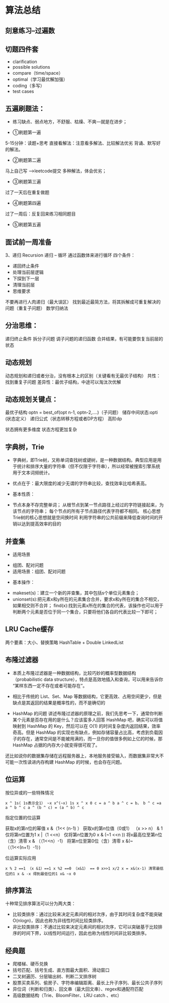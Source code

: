 
# 算法总结

## 刻意练习–过遍数

## 切题四件套

- clarification
- possible solutions
- compare（time/space）
- optimal（学习最优解加强）
- coding（多写）
- test cases

## 五遍刷题法：
- 练习缺点、弱点地方，不舒服、枯燥、不爽—就是在进步；

- ①刷题第一遍

5-15分钟：读题+思考
直接看解法：注意看多解法、比较解法优劣
背诵、默写好的解法。
- ②刷题第二遍

马上自己写 -->leetcode提交
多种解法，体会优劣；
- ③刷题第三遍

过了一天后在重复做题
- ④刷题第四遍

过了一周后：反复回来练习相同题目
- ⑤刷题第五遍

## 面试前一周准备
3、递归 Recursion
递归 – 循环
通过函数体来进行循环
四个条件：

* 递回终止条件
* 处理当前层逻辑
* 下探到下一层
* 清理当前层
* 思维要求

不要再进行人肉递归（最大误区）
找到最近最简方法，将其拆解成可重复解决的问题（重复子问题）
数学归纳法

## 分治思维：

递归终止条件
拆分子问题
调子问题的递归函数
合并结果，有可能要恢复当前层的状态

## 动态规划
动态规划和递归或者分治，没有根本上的区别（关键看有无最优子结构）
共性：找到重复子问题
差异性：最优子结构，中途可以淘汰次优解

## 动态规划关键点：

最优子结构 optn = best_of(opt n-1, optn-2,....)（子问题）
储存中间状态:opti (状态定义）
递归公式（状态转移方程或者DP方程）
高阶dp

状态拥有更多维度
状态方程更加复杂


## 字典树，Trie
- 字典树，即Trie树，又称单词查找树或键树，是一种数据结构。典型应用是用于统计和排序大量的字符串（但不仅限于字符串），所以经常被搜索引擎系统用于文本词频统计。

- 优点在于：最大限度的减少无谓的字符串比较，查找效率比哈希表高。

- 基本性质：

- 节点本身不存完整单词；
从根节点到某一节点路径上经过的字符链接起来，为该节点的字符串；
每个节点的所有子节点路径代表字符都不相同。
核心思想
Trie树的核心思想就是空间换时间
利用字符串的公共前缀来降低查询时间的开销以达到提高效率的目的

## 并查集

* 适用场景

- 组团、配对问题
- 适用场景：组团、配对问题

* 基本操作：

- makeset(s)：建立一个新的并查集，其中包括s个单位元素集合；
- unionset(s):把元素x和y所在的元素集合合并，要求x和y所在的集合不相交，如果相交则不合并；
find(x):找到元素x所在的集合的代表，该操作也可以用于判断两个元素是否位于同一个集合，只要将他们各自的代表比较一下即可；

## LRU Cache缓存

两个要素：大小、替换策略
HashTable + Double LinkedList

## 布隆过滤器

- 本质上布隆过滤器是一种数据结构，比较巧妙的概率型数据结构（probabilistic data structure），特点是高效地插入和查询，可以用来告诉你 “某样东西一定不存在或者可能存在”。

- 相比于传统的 List、Set、Map 等数据结构，它更高效、占用空间更少，但是缺点是其返回的结果是概率性的，而不是确切的

- HashMap 的问题
讲述布隆过滤器的原理之前，我们先思考一下，通常你判断某个元素是否存在用的是什么？应该蛮多人回答 HashMap 吧，确实可以将值映射到 HashMap 的 Key，然后可以在 O(1) 的时间复杂度内返回结果，效率奇高。但是 HashMap 的实现也有缺点，例如存储容量占比高，考虑到负载因子的存在，通常空间是不能被用满的，而一旦你的值很多例如上亿的时候，那 HashMap 占据的内存大小就变得很可观了。

还比如说你的数据集存储在远程服务器上，本地服务接受输入，而数据集非常大不可能一次性读进内存构建 HashMap 的时候，也会存在问题。

## 位运算

按位异或的一些特殊情况

`x ^ 1s( 1s表示全1） ~x x^(~x) 1s x ^ x 0 c = a ^ b a ^ c = b， b ^ c =a a ^ b ^ c a ^ (b ^ c) = (a ^ b) ^ c`

指定位置的位运算

获取x的第n位的幂值 x &（1<< (n-1) ） 获取x的第n位值（0或1） （x >> n） & 1 仅将第n位置为1 x |（1 <<n） 仅将第n位置为0 x & (~1 <<n )) 将x最高位至第n位（含）清零 x & （（1<<n）-1） 将第n位至第0位（含）清零 x &(~（（1<<(n+1）-1）)

位运算实际应用

`x % 2 ==1 （x &1）==1 x %2 ==0 （x&1） == 0 x>>1 x/2 x = x&(x-1) 清零最低位的1 x & -x 得到最低位的1 x& ~x 0`

## 排序算法

十种常见排序算法可以分为两大类：

- 比较类排序：通过比较来决定元素间的相对次序，由于其时间复杂度不能突破O(nlogn)，因此也称为非线性时间比较类排序。
- 非比较类排序：不通过比较来决定元素间的相对次序，它可以突破基于比较排序的时间下界，以线性时间运行，因此也称为线性时间非比较类排序。

## 经典题

- 爬楼梯、硬币兑换
- 括号匹配、括号生成、直方图最大面积、滑动窗口
- 二叉树遍历、分层输出树、判断二叉排序树
- 股票买卖系列、偷房子、字符串编辑距离、最长上升子序列、最长公共子序列
- 异位词（判断和归类）、回文串（最大回文串）、regex和通配符匹配
- 高级数据结构（Trie、BloomFilter、LRU catch 、etc）
